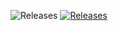 
![Releases](https://img.shields.io/badge/android-5.0%2B-brightgreen.jpg)
[![Releases](https://img.shields.io/badge/android-5.0%2B-brightgreen.jpg)](https://www.coolapk.com/apk/com.thirtydegreesray.openhub)
